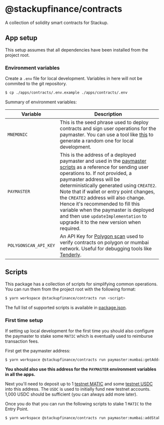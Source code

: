 # @stackupfinance/contracts

A collection of solidity smart contracts for Stackup.

## App setup

This setup assumes that all dependencies have been installed from the project root.

### Environment variables

Create a `.env` file for local development. Variables in here will not be commited to the git repository.

```bash
$ cp ./apps/contracts/.env.example ./apps/contracts/.env
```

Summary of environment variables:

| Variable              | Description                                                                                                                                                                                                                                                                                                                                                                                                                                                                                       |
| --------------------- | ------------------------------------------------------------------------------------------------------------------------------------------------------------------------------------------------------------------------------------------------------------------------------------------------------------------------------------------------------------------------------------------------------------------------------------------------------------------------------------------------- |
| `MNEMONIC`            | This is the seed phrase used to deploy contracts and sign user operations for the paymaster. You can use a tool like [this](https://iancoleman.io/bip39) to generate a random one for local development.                                                                                                                                                                                                                                                                                          |
| `PAYMASTER`           | This is the address of a deployed paymaster and used in the [paymaster scripts](./scripts/paymaster) as a reference for sending user operations to. If not provided, a paymaster address will be deterministically generated using `CREATE2`. Note that if wallet or entry point changes, the `CREATE2` address will also change. Hence it's recommended to fill this variable when the paymaster is deployed and then use `updateImplementation` to upgrade it to the new version when required. |
| `POLYGONSCAN_API_KEY` | An API Key for [Polygon scan](https://polygonscan.com/) used to verify contracts on polygon or mumbai network. Useful for debugging tools like [Tenderly](https://dashboard.tenderly.co/explorer).                                                                                                                                                                                                                                                                                                |

## Scripts

This package has a collection of scripts for simplifying common operations. You can run them from the project root with the following format:

```bash
$ yarn workspace @stackupfinance/contracts run <script>
```

The full list of supported scripts is available in [package.json](./package.json).

### First time setup

If setting up local development for the first time you should also configure the paymaster to stake some `MATIC` which is eventually used to reimburse transaction fees.

First get the paymaster address:

```bash
$ yarn workspace @stackupfinance/contracts run paymaster:mumbai:getAddress
```

**You should also use this address for the `PAYMASTER` environment variables in all the apps.**

Next you'll need to deposit up to 1 [testnet MATIC](https://faucet.polygon.technology/) and some [testnet USDC](https://mumbai.polygonscan.com/address/0x1480376ab166eb712cf944592d215ece0d47f268#writeContract) into this address. The `USDC` is used to initially fund new testnet accounts. 1,000 USDC should be sufficient (you can always add more later).

Once you do that you can run the following scripts to stake 1 `MATIC` to the Entry Point.

```bash
$ yarn workspace @stackupfinance/contracts run paymaster:mumbai:addStake
```
